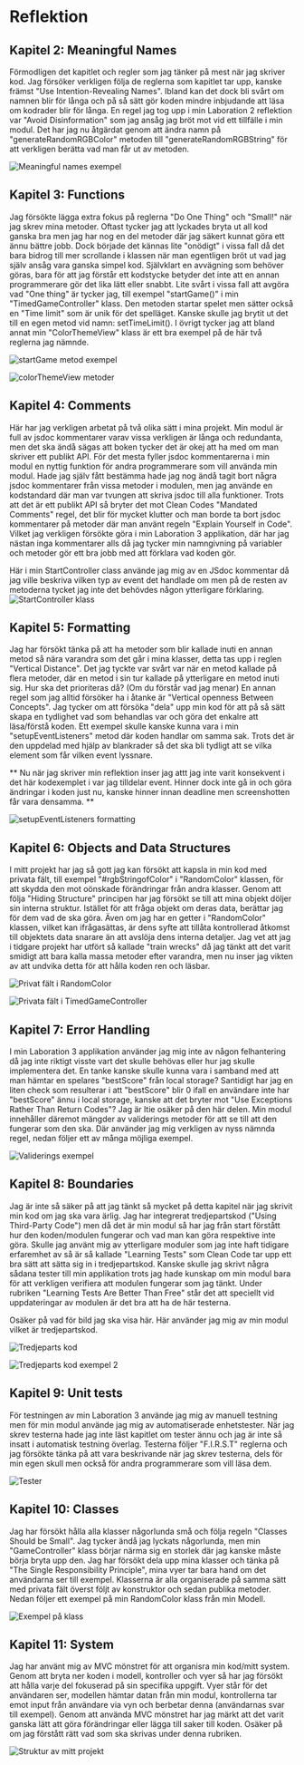 # Reflektion

## Kapitel 2: Meaningful Names
Förmodligen det kapitlet och regler som jag tänker på mest när jag skriver kod. Jag försöker verkligen följa de reglerna som kapitlet tar upp, kanske främst "Use Intention-Revealing Names". Ibland kan det dock bli svårt om namnen blir för långa och på så sätt gör koden mindre inbjudande att läsa om kodrader blir för långa. En regel jag tog upp i min Laboration 2 reflektion var "Avoid Disinformation" som jag ansåg jag bröt mot vid ett tillfälle i min modul. Det har jag nu åtgärdat genom att ändra namn på "generateRandomRGBColor" metoden till "generateRandomRGBString" för att verkligen berätta vad man får ut av metoden.

![Meaningful names exempel](images/meaningfulnames.png)

## Kapitel 3: Functions
Jag försökte lägga extra fokus på reglerna "Do One Thing" och "Small!" när jag skrev mina metoder. Oftast tycker jag att lyckades bryta ut all kod ganska bra men jag har nog en del metoder där jag säkert kunnat göra ett ännu bättre jobb. Dock började det kännas lite "onödigt" i vissa fall då det bara bidrog till mer scrollande i klassen när man egentligen bröt ut vad jag själv ansåg vara ganska simpel kod. Självklart en avvägning som behöver göras, bara för att jag förstår ett kodstycke betyder det inte att en annan programmerare gör det lika lätt eller snabbt. Lite svårt i vissa fall att avgöra vad "One thing" är tycker jag, till exempel "startGame()" i min "TimedGameController" klass. Den metoden startar spelet men sätter också en "Time limit" som är unik för det spelläget. Kanske skulle jag brytit ut det till en egen metod vid namn: setTimeLimit(). I övrigt tycker jag att bland annat min "ColorThemeView" klass är ett bra exempel på de här två reglerna jag nämnde.

![startGame metod exempel](images/functions1.png)

![colorThemeView metoder](images/functions2.png)

## Kapitel 4: Comments
Här har jag verkligen arbetat på två olika sätt i mina projekt. Min modul är full av jsdoc kommentarer varav vissa verkligen är långa och redundanta, men det ska ändå sägas att boken tycker det är okej att ha med om man skriver ett publikt API. För det mesta fyller jsdoc kommentarerna i min modul en nyttig funktion för andra programmerare som vill använda min modul. Hade jag själv fått bestämma hade jag nog ändå tagit bort några jsdoc kommentarer från vissa metoder i modulen, men jag använde en kodstandard där man var tvungen att skriva jsdoc till alla funktioner. Trots att det är ett publikt API så bryter det mot Clean Codes "Mandated Comments" regel, det blir för mycket klutter och man borde ta bort jsdoc kommentarer på metoder där man använt regeln "Explain Yourself in Code". Vilket jag verkligen försökte göra i min Laboration 3 applikation, där har jag nästan inga kommentarer alls då jag tycker min namngivning på variabler och metoder gör ett bra jobb med att förklara vad koden gör.

Här i min StartController class använde jag mig av en JSdoc kommentar då jag ville beskriva vilken typ av event det handlade om men på de resten av metoderna tycket jag inte det behövdes någon ytterligare förklaring.
![StartController klass](images/comments.png)

## Kapitel 5: Formatting
Jag har försökt tänka på att ha metoder som blir kallade inuti en annan metod så nära varandra som det går i mina klasser, detta tas upp i reglen "Vertical Distance". Det jag tyckte var svårt var när en metod kallade på flera metoder, där en metod i sin tur kallade på ytterligare en metod inuti sig. Hur ska det prioriteras då? (Om du förstår vad jag menar) En annan regel som jag alltid försöker ha i åtanke är "Vertical openness Between Concepts". Jag tycker om att försöka "dela" upp min kod för att på så sätt skapa en tydlighet vad som behandlas var och göra det enkalre att läsa/förstå koden. Ett exempel skulle kanske kunna vara i min "setupEventListeners" metod där koden handlar om samma sak. Trots det är den uppdelad med hjälp av blankrader så det ska bli tydligt att se vilka element som får vilken event lyssnare.

** Nu när jag skriver min reflektion inser jag attt jag inte varit konsekvent i det här kodexemplet i var jag tilldelar event. Hinner dock inte gå in och göra ändringar i koden just nu, kanske hinner innan deadline men screenshotten får vara densamma. **

![setupEventListeners formatting](images/formatting.png)

## Kapitel 6: Objects and Data Structures
I mitt projekt har jag så gott jag kan försökt att kapsla in min kod med privata fält, till exempel "#rgbStringofColor" i "RandomColor" klassen, för att skydda den mot oönskade förändringar från andra klasser. Genom att följa "Hiding Structure" principen har jag försökt se till att mina objekt döljer sin interna struktur. Istället för att fråga objekt om deras data, berättar jag för dem vad de ska göra. Även om jag har en getter i "RandomColor" klassen, vilket kan ifrågasättas, är dens syfte att tillåta kontrollerad åtkomst till objektets data snarare än att avslöja dens interna detaljer. Jag vet att jag i tidgare projekt har utfört så kallade "train wrecks" då jag tänkt att det varit smidigt att bara kalla massa metoder efter varandra, men nu inser jag vikten av att undvika detta för att hålla koden ren och läsbar.

![Privat fält i RandomColor](images/kapitel6.png)

![Privata fält i TimedGameController](images/kapitel62.png)

## Kapitel 7: Error Handling
I min Laboration 3 applikation använder jag mig inte av någon felhantering då jag inte riktigt visste vart det skulle behövas eller hur jag skulle implementera det. En tanke kanske skulle kunna vara i samband med att man hämtar en spelares "bestScore" från local storage? Santidigt har jag en liten check som resulterar i att "bestScore" blir 0 ifall en användare inte har "bestScore" ännu i local storage, kanske att det bryter mot "Use Exceptions Rather Than Return Codes"? Jag är ltie osäker på den här delen. Min modul innehåller däremot mängder av validerings metoder för att se till att den fungerar som den ska. Där använder jag mig verkligen av nyss nämnda regel, nedan följer ett av många möjliga exempel.

![Validerings exempel](images/errorhandling.png)

## Kapitel 8: Boundaries
Jag är inte så säker på att jag tänkt så mycket på detta kapitel när jag skrivit min kod om jag ska vara ärlig. Jag har integrerat tredjepartskod ("Using Third-Party Code") men då det är min modul så har jag från start förstått hur den koden/modulen fungerar och vad man kan göra respektive inte göra. Skulle jag använt mig av ytterligare moduler som jag inte haft tidigare erfaremhet av så är så kallade "Learning Tests" som Clean Code tar upp ett bra sätt att sätta sig in i tredjepartskod. Kanske skulle jag skrivt några sådana tester till min applikation trots jag hade kunskap om min modul bara för att verkligen verifiera att modulen fungerar som jag tänkt. Under rubriken "Learning Tests Are Better Than Free" står det att speciellt vid uppdateringar av modulen är det bra att ha de här testerna.

Osäker på vad för bild jag ska visa här. Här använder jag mig av min modul vilket är tredjepartskod.

![Tredjeparts kod](images/kapitel6.png)

![Tredjeparts kod exempel 2](images/8.png)

## Kapitel 9: Unit tests
För testningen av min Laboration 3 använde jag mig av manuell testning men för min modul använde jag mig av automatiserade enhetstester. När jag skrev testerna hade jag inte läst kapitlet om tester ännu och jag är inte så insatt i automatisk testning överlag. Testerna följer "F.I.R.S.T" reglerna och jag försökte tänka på att vara beskrivande när jag skrev testerna, dels för min egen skull men också för andra programmerare som vill läsa dem.

![Tester](images/kapitel9.png)

## Kapitel 10: Classes
 Jag har försökt hålla alla klasser någorlunda små och följa regeln "Classes Should be Small". Jag tycker ändå jag lyckats någorlunda, men min "GameController" klass börjar närma sig en storlek där jag kanske måste börja bryta upp den. Jag har försökt dela upp mina klasser och tänka på "The Single Responsibility Principle", mina vyer tar bara hand om det användarna ser till exempel. Klasserna är alla organiserade på samma sätt med privata fält överst följt av konstruktor och sedan publika metoder. Nedan följer ett exempel på min RandomColor klass från min Modell.

![Exempel på klass](images/klasser.png)

 ## Kapitel 11: System
 Jag har använt mig av MVC mönstret för att organisra min kod/mitt system. Genom att bryta ner koden i modell, kontroller och vyer så har jag försökt att hålla varje del fokuserad på sin specifika uppgift. Vyer står för det användaren ser, modellen hämtar datan från  min modul, kontrollerna tar emot input från användare via vyn och berbetar denna (användarnas svar till exempel). Genom att använda MVC mönstret har jag märkt att det varit ganska lätt att göra förändringar eller lägga till saker till koden. Osäker på om jag förstått rätt vad som ska skrivas under denna rubriken.

 ![Struktur av mitt projekt](images/system.png)